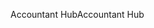 <span data-ttu-id="94a10-101">Accountant Hub</span><span class="sxs-lookup"><span data-stu-id="94a10-101">Accountant Hub</span></span>
